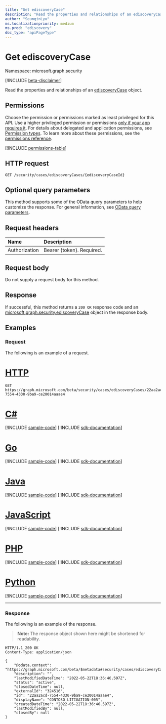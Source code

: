 ```yaml
---
title: "Get ediscoveryCase"
description: "Read the properties and relationships of an ediscoveryCase object."
author: "SeunginLyu"
ms.localizationpriority: medium
ms.prod: "ediscovery"
doc_type: "apiPageType"
---
```


# Get ediscoveryCase
Namespace: microsoft.graph.security

[!INCLUDE [beta-disclaimer](../../includes/beta-disclaimer.md)]

Read the properties and relationships of an [ediscoveryCase](../resources/security-ediscoverycase.md) object.

## Permissions
Choose the permission or permissions marked as least privileged for this API. Use a higher privileged permission or permissions [only if your app requires it](/graph/permissions-overview#best-practices-for-using-microsoft-graph-permissions). For details about delegated and application permissions, see [Permission types](/graph/permissions-overview#permission-types). To learn more about these permissions, see the [permissions reference](/graph/permissions-reference).

<!-- { "blockType": "permissions", "name": "security_ediscoverycase_get" } -->
[!INCLUDE [permissions-table](../includes/permissions/security-ediscoverycase-get-permissions.md)]

## HTTP request

<!-- {
  "blockType": "ignored"
}
-->
``` http
GET /security/cases/ediscoveryCases/{ediscoveryCaseId}
```

## Optional query parameters
This method supports some of the OData query parameters to help customize the response. For general information, see [OData query parameters](/graph/query-parameters).

## Request headers
|Name|Description|
|:---|:---|
|Authorization|Bearer {token}. Required.|

## Request body
Do not supply a request body for this method.

## Response

If successful, this method returns a `200 OK` response code and an [microsoft.graph.security.ediscoveryCase](../resources/security-ediscoverycase.md) object in the response body.

## Examples

### Request
The following is an example of a request.

# [HTTP](#tab/http)
<!-- {
  "blockType": "request",
  "name": "get_ediscoverycase"
}
-->
``` http
GET https://graph.microsoft.com/beta/security/cases/ediscoveryCases/22aa2acd-7554-4330-9ba9-ce20014aaae4
```

# [C#](#tab/csharp)
[!INCLUDE [sample-code](../includes/snippets/csharp/get-ediscoverycase-csharp-snippets.md)]
[!INCLUDE [sdk-documentation](../includes/snippets/snippets-sdk-documentation-link.md)]

# [Go](#tab/go)
[!INCLUDE [sample-code](../includes/snippets/go/get-ediscoverycase-go-snippets.md)]
[!INCLUDE [sdk-documentation](../includes/snippets/snippets-sdk-documentation-link.md)]

# [Java](#tab/java)
[!INCLUDE [sample-code](../includes/snippets/java/get-ediscoverycase-java-snippets.md)]
[!INCLUDE [sdk-documentation](../includes/snippets/snippets-sdk-documentation-link.md)]

# [JavaScript](#tab/javascript)
[!INCLUDE [sample-code](../includes/snippets/javascript/get-ediscoverycase-javascript-snippets.md)]
[!INCLUDE [sdk-documentation](../includes/snippets/snippets-sdk-documentation-link.md)]

# [PHP](#tab/php)
[!INCLUDE [sample-code](../includes/snippets/php/get-ediscoverycase-php-snippets.md)]
[!INCLUDE [sdk-documentation](../includes/snippets/snippets-sdk-documentation-link.md)]

# [Python](#tab/python)
[!INCLUDE [sample-code](../includes/snippets/python/get-ediscoverycase-python-snippets.md)]
[!INCLUDE [sdk-documentation](../includes/snippets/snippets-sdk-documentation-link.md)]

---

### Response
The following is an example of the response.
>**Note:** The response object shown here might be shortened for readability.
<!-- {
  "blockType": "response",
  "truncated": true,
  "@odata.type": "microsoft.graph.security.ediscoveryCase"
}
-->
``` http
HTTP/1.1 200 OK
Content-Type: application/json

{
    "@odata.context": "https://graph.microsoft.com/beta/$metadata#security/cases/ediscoveryCases/$entity",
    "description": "",
    "lastModifiedDateTime": "2022-05-22T18:36:46.597Z",
    "status": "active",
    "closedDateTime": null,
    "externalId": "324516",
    "id": "22aa2acd-7554-4330-9ba9-ce20014aaae4",
    "displayName": "CONTOSO LITIGATION-005",
    "createdDateTime": "2022-05-22T18:36:46.597Z",
    "lastModifiedBy": null,
    "closedBy": null
}
```
